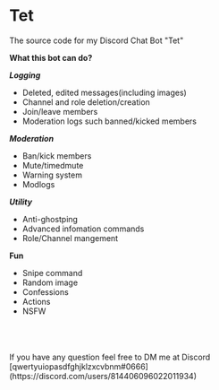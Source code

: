 # Tet
The source code for my Discord Chat Bot "Tet"

**What this bot can do?**

***Logging***
- Deleted, edited messages(including images)
- Channel and role deletion/creation
- Join/leave members
- Moderation logs such banned/kicked members

***Moderation***
- Ban/kick members
- Mute/timedmute
- Warning system
- Modlogs

***Utility***
- Anti-ghostping
- Advanced infomation commands
- Role/Channel mangement

**Fun**
- Snipe command
- Random image
- Confessions
- Actions
- NSFW
<br>
<br>
<br>
If you have any question feel free to DM me at Discord<br>
[qwertyuiopasdfghjklzxcvbnm#0666](https://discord.com/users/814406096022011934)

